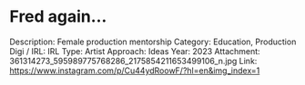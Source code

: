 # Fred again…

Description: Female production mentorship
Category: Education, Production
Digi / IRL: IRL
Type: Artist
Approach: Ideas
Year: 2023
Attachment: 361314273_595989775768286_2175854211653499106_n.jpg
Link: https://www.instagram.com/p/Cu44ydRoowF/?hl=en&img_index=1